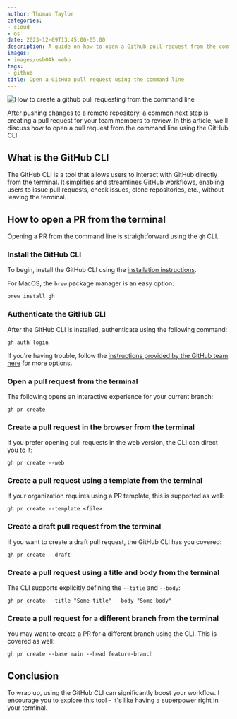 ```yaml
---
author: Thomas Taylor
categories:
- cloud
- os
date: 2023-12-09T13:45:00-05:00
description: A guide on how to open a Github pull request from the command line
images:
- images/usbOAk.webp
tags:
- github
title: Open a GitHub pull request using the command line
---
```


![How to create a github pull requesting from the command line](images/usbOAk.webp)

After pushing changes to a remote repository, a common next step is creating a pull request for your team members to review. In this article, we'll discuss how to open a pull request from the command line using the GitHub CLI.

## What is the GitHub CLI

The GitHub CLI is a tool that allows users to interact with GitHub directly from the terminal. It simplifies and streamlines GitHub workflows, enabling users to issue pull requests, check issues, clone repositories, etc., without leaving the terminal.

## How to open a PR from the terminal

Opening a PR from the command line is straightforward using the `gh` CLI.

### Install the GitHub CLI

To begin, install the GitHub CLI using the [installation instructions][1].

For MacOS, the `brew` package manager is an easy option:

```shell
brew install gh
```

### Authenticate the GitHub CLI

After the GitHub CLI is installed, authenticate using the following command:

```shell
gh auth login
```

If you're having trouble, follow the [instructions provided by the GitHub team here][2] for more options.

### Open a pull request from the terminal

The following opens an interactive experience for your current branch:

```shell
gh pr create
```

### Create a pull request in the browser from the terminal

If you prefer opening pull requests in the web version, the CLI can direct you to it:

```shell
gh pr create --web
```

### Create a pull request using a template from the terminal

If your organization requires using a PR template, this is supported as well:

```shell
gh pr create --template <file>
```

### Create a draft pull request from the terminal

If you want to create a draft pull request, the GitHub CLI has you covered:

```shell
gh pr create --draft
```

### Create a pull request using a title and body from the terminal

The CLI supports explicitly defining the `--title` and `--body`:

```shell
gh pr create --title "Some title" --body "Some body"
```

### Create a pull request for a different branch from the terminal

You may want to create a PR for a different branch using the CLI. This is covered as well:

```shell
gh pr create --base main --head feature-branch
```

## Conclusion

To wrap up, using the GitHub CLI can significantly boost your workflow. I encourage you to explore this tool – it's like having a superpower right in your terminal.

[1]: https://github.com/cli/cli#installation
[2]: https://cli.github.com/manual/gh_auth_login
